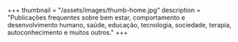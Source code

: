 +++
thumbnail = "/assets/images/thumb-home.jpg"
description = "Publicações frequentes sobre bem estar, comportamento e desenvolvimento humano, saúde, educação, tecnologia, sociedade, terapia, autoconhecimento e muitos outros."
+++
